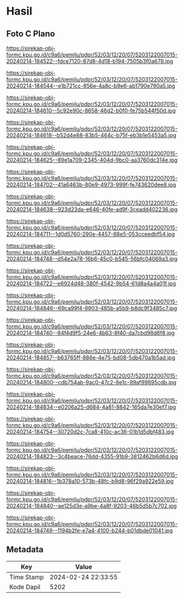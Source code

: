 # Hasil

## Foto C Plano

https://sirekap-obj-formc.kpu.go.id/c9a6/pemilu/pdpr/52/03/12/20/07/5203122007015-20240214-184522--fdce7120-87d8-4d18-b194-7505b3f0a678.jpg

https://sirekap-obj-formc.kpu.go.id/c9a6/pemilu/pdpr/52/03/12/20/07/5203122007015-20240214-184544--e1b721cc-856e-4a8c-b9e6-ab1790e790a5.jpg

https://sirekap-obj-formc.kpu.go.id/c9a6/pemilu/pdpr/52/03/12/20/07/5203122007015-20240214-184610--5c92e90c-8658-46d2-b0f0-fe75b544f50d.jpg

https://sirekap-obj-formc.kpu.go.id/c9a6/pemilu/pdpr/52/03/12/20/07/5203122007015-20240214-184618--b52d4e88-83b5-464c-b75f-eb3b1e5453a5.jpg

https://sirekap-obj-formc.kpu.go.id/c9a6/pemilu/pdpr/52/03/12/20/07/5203122007015-20240214-184625--89e1a709-2345-404d-9bc0-aa3760dc314e.jpg

https://sirekap-obj-formc.kpu.go.id/c9a6/pemilu/pdpr/52/03/12/20/07/5203122007015-20240214-184702--41a6463b-80e9-4973-999f-fe743620dee8.jpg

https://sirekap-obj-formc.kpu.go.id/c9a6/pemilu/pdpr/52/03/12/20/07/5203122007015-20240214-184638--923d23da-e646-40fe-ad9f-3ceadd402236.jpg

https://sirekap-obj-formc.kpu.go.id/c9a6/pemilu/pdpr/52/03/12/20/07/5203122007015-20240214-184711--1d0d5760-290e-4457-88e5-053cceedbf54.jpg

https://sirekap-obj-formc.kpu.go.id/c9a6/pemilu/pdpr/52/03/12/20/07/5203122007015-20240214-184748--d54e2a78-16b6-45c0-b545-56bfc04069a3.jpg

https://sirekap-obj-formc.kpu.go.id/c9a6/pemilu/pdpr/52/03/12/20/07/5203122007015-20240214-184722--e6924d48-380f-4542-9b54-61d8a4a4a01f.jpg

https://sirekap-obj-formc.kpu.go.id/c9a6/pemilu/pdpr/52/03/12/20/07/5203122007015-20240214-184846--69ca99f4-8903-485b-a5b9-b8dc9f3485c7.jpg

https://sirekap-obj-formc.kpu.go.id/c9a6/pemilu/pdpr/52/03/12/20/07/5203122007015-20240214-184740--84f4d9f5-24e6-4b63-8f40-da7cbd98d6f8.jpg

https://sirekap-obj-formc.kpu.go.id/c9a6/pemilu/pdpr/52/03/12/20/07/5203122007015-20240214-184857--b63765ff-886e-4e75-bd08-5db470a1b5ad.jpg

https://sirekap-obj-formc.kpu.go.id/c9a6/pemilu/pdpr/52/03/12/20/07/5203122007015-20240214-184800--cdb754ab-9ac0-47c2-8e1c-99af99895cdb.jpg

https://sirekap-obj-formc.kpu.go.id/c9a6/pemilu/pdpr/52/03/12/20/07/5203122007015-20240214-184834--e0206a25-d684-4a81-8842-165da7e30ef7.jpg

https://sirekap-obj-formc.kpu.go.id/c9a6/pemilu/pdpr/52/03/12/20/07/5203122007015-20240214-184754--30720d2c-7ca8-410c-ac36-01b1d5dbf483.jpg

https://sirekap-obj-formc.kpu.go.id/c9a6/pemilu/pdpr/52/03/12/20/07/5203122007015-20240214-184823--3c4beace-76dd-4355-91b9-3812462b6d6d.jpg

https://sirekap-obj-formc.kpu.go.id/c9a6/pemilu/pdpr/52/03/12/20/07/5203122007015-20240214-184816--1b378a10-573b-48fc-b9d8-96f29a922e59.jpg

https://sirekap-obj-formc.kpu.go.id/c9a6/pemilu/pdpr/52/03/12/20/07/5203122007015-20240214-184840--ae125d3e-a9be-4a8f-9203-46b5d5b7c702.jpg

https://sirekap-obj-formc.kpu.go.id/c9a6/pemilu/pdpr/52/03/12/20/07/5203122007015-20240214-184749--1194b2fe-e7a4-4100-b244-b01dbde01041.jpg


## Metadata

| Key        | Value               |
| ---------- | ------------------- |
| Time Stamp | 2024-02-24 22:33:55 |
| Kode Dapil | 5202                |



